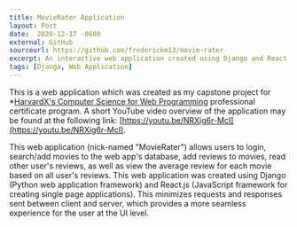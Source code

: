 ```yaml
---
title: MovieRater Application
layout: Post
date:  2020-12-17 -0600
external: GitHub
sourceurl: https://github.com/frederickm13/movie-rater
excerpt: An interactive web application created using Django and React.js.
tags: [Django, Web Application]
---
```


This is a web application which was created as my capstone project for *[HarvardX's Computer Science for Web Programming](https://www.edx.org/professional-certificate/harvardx-computer-science-for-web-programming) professional certificate program. A short YouTube video overview of the application may be found at the following link: [https://youtu.be/NRXig6r-McI](https://youtu.be/NRXig6r-McI).

This web application (nick-named "MovieRater") allows users to login, search/add movies to the web app's database, add reviews to movies, read other user's reviews, as well as view the average review for each movie based on all user's reviews. This web application was created using Django (Python web application framework) and React.js (JavaScript framework for creating single page applications). This minimizes requests and responses sent between client and server, which provides a more seamless experience for the user at the UI level. 